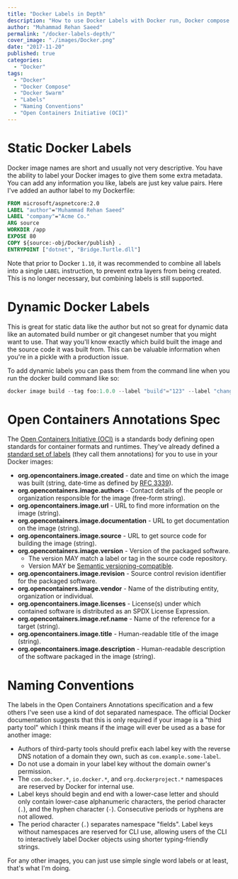 ```yaml
---
title: "Docker Labels in Depth"
description: "How to use Docker Labels with Docker run, Docker compose and Docker Swarm. Also talk about naming conventions and the Open Containers Initiative (OCI) spec."
author: "Muhammad Rehan Saeed"
permalink: "/docker-labels-depth/"
cover_image: "./images/Docker.png"
date: "2017-11-20"
published: true
categories:
  - "Docker"
tags:
  - "Docker"
  - "Docker Compose"
  - "Docker Swarm"
  - "Labels"
  - "Naming Conventions"
  - "Open Containers Initiative (OCI)"
---
```


# Static Docker Labels

Docker image names are short and usually not very descriptive. You have the ability to label your Docker images to give them some extra metadata. You can add any information you like, labels are just key value pairs. Here I've added an author label to my Dockerfile:

```dockerfile
FROM microsoft/aspnetcore:2.0
LABEL "author"="Muhammad Rehan Saeed"
LABEL "company"="Acme Co."
ARG source
WORKDIR /app
EXPOSE 80
COPY ${source:-obj/Docker/publish} .
ENTRYPOINT ["dotnet", "Bridge.Turtle.dll"]
```

Note that prior to Docker `1.10`, it was recommended to combine all labels into a single `LABEL` instruction, to prevent extra layers from being created. This is no longer necessary, but combining labels is still supported.

# Dynamic Docker Labels

This is great for static data like the author but not so great for dynamic data like an automated build number or git changeset number that you might want to use. That way you'll know exactly which build built the image and the source code it was built from. This can be valuable information when you're in a pickle with a production issue.

To add dynamic labels you can pass them from the command line when you run the docker build command like so:

```powershell
docker image build --tag foo:1.0.0 --label "build"="123" --label "changeset"="0d9c7d3b77817caab3977b16d1d76bb3eb024837" .
```

# Open Containers Annotations Spec

The [Open Containers Initiative (OCI)](https://www.opencontainers.org/) is a standards body defining open standards for container formats and runtimes. They've already defined a [standard set of labels](https://github.com/opencontainers/image-spec/blob/master/annotations.md) (they call them annotations) for you to use in your Docker images:

- **org.opencontainers.image.created** - date and time on which the image was built (string, date-time as defined by [RFC 3339](https://tools.ietf.org/html/rfc3339#section-5.6)).
- **org.opencontainers.image.authors** - Contact details of the people or organization responsible for the image (free-form string).
- **org.opencontainers.image.url** - URL to find more information on the image (string).
- **org.opencontainers.image.documentation** - URL to get documentation on the image (string).
- **org.opencontainers.image.source** - URL to get source code for building the image (string).
- **org.opencontainers.image.version** - Version of the packaged software.
    - The version MAY match a label or tag in the source code repository.
    - Version MAY be [Semantic versioning-compatible](http://semver.org/).
- **org.opencontainers.image.revision** - Source control revision identifier for the packaged software.
- **org.opencontainers.image.vendor** - Name of the distributing entity, organization or individual.
- **org.opencontainers.image.licenses** - License(s) under which contained software is distributed as an SPDX License Expression.
- **org.opencontainers.image.ref.name** - Name of the reference for a target (string).
- **org.opencontainers.image.title** - Human-readable title of the image (string).
- **org.opencontainers.image.description** - Human-readable description of the software packaged in the image (string).

# Naming Conventions

The labels in the Open Containers Annotations specification and a few others I've seen use a kind of dot separated namespace. The official Docker documentation suggests that this is only required if your image is a "third party tool" which I think means if the image will ever be used as a base for another image:

- Authors of third-party tools should prefix each label key with the reverse DNS notation of a domain they own, such as `com.example.some-label`.
- Do not use a domain in your label key without the domain owner's permission.
- The `com.docker.*`, `io.docker.*`, and `org.dockerproject.*` namespaces are reserved by Docker for internal use.
- Label keys should begin and end with a lower-case letter and should only contain lower-case alphanumeric characters, the period character (`.`), and the hyphen character (`-`). Consecutive periods or hyphens are not allowed.
- The period character (`.`) separates namespace "fields". Label keys without namespaces are reserved for CLI use, allowing users of the CLI to interactively label Docker objects using shorter typing-friendly strings.

For any other images, you can just use simple single word labels or at least, that's what I'm doing.

